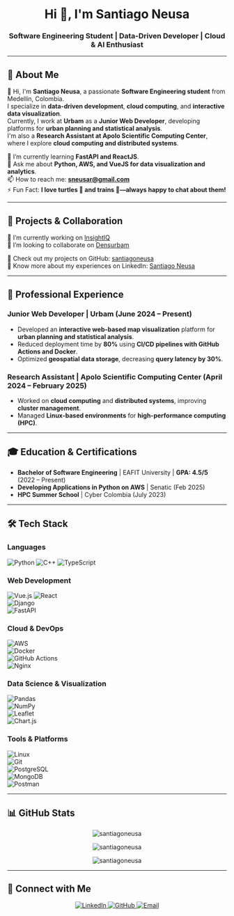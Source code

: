 <h1 align="center">Hi 👋, I'm Santiago Neusa</h1>
<h3 align="center">Software Engineering Student | Data-Driven Developer | Cloud & AI Enthusiast</h3>

---

## 🧐 About Me

👋 Hi, I'm **Santiago Neusa**, a passionate **Software Engineering student** from Medellín, Colombia.  
I specialize in **data-driven development**, **cloud computing**, and **interactive data visualization**.  
Currently, I work at **Urbam** as a **Junior Web Developer**, developing platforms for **urban planning and statistical analysis**.  
I'm also a **Research Assistant at Apolo Scientific Computing Center**, where I explore **cloud computing and distributed systems**.  

🌱 I’m currently learning **FastAPI and ReactJS**.  
💬 Ask me about **Python, AWS, and VueJS for data visualization and analytics**.  
📫 How to reach me: **sneusar@gmail.com**  
⚡ Fun Fact: **I love turtles 🐢 and trains 🚂—always happy to chat about them!**  

---

## 🚀 Projects & Collaboration

🔭 I’m currently working on [InsightIQ](https://github.com/JPZU/SoftServeAnalytics)  
👯 I’m looking to collaborate on [Densurbam](https://github.com/danielgara/densurbam3)  

📂 Check out my projects on GitHub: [santiagoneusa](https://github.com/santiagoneusa)  
📄 Know more about my experiences on LinkedIn: [Santiago Neusa](https://www.linkedin.com/in/santiagoneusa/)  

---

## 💼 Professional Experience

### **Junior Web Developer | Urbam** (June 2024 – Present)
- Developed an **interactive web-based map visualization** platform for **urban planning and statistical analysis**.
- Reduced deployment time by **80%** using **CI/CD pipelines with GitHub Actions and Docker**.
- Optimized **geospatial data storage**, decreasing **query latency by 30%**.

### **Research Assistant | Apolo Scientific Computing Center** (April 2024 – February 2025)
- Worked on **cloud computing** and **distributed systems**, improving **cluster management**.
- Managed **Linux-based environments** for **high-performance computing (HPC)**.

---

## 🎓 Education & Certifications

- **Bachelor of Software Engineering** | EAFIT University | **GPA: 4.5/5** (2022 – Present)
- **Developing Applications in Python on AWS** | Senatic (Feb 2025)
- **HPC Summer School** | Cyber Colombia (July 2023)

---

## 🛠 Tech Stack

### **Languages**  
![Python](https://img.shields.io/badge/-Python-3776AB?style=flat&logo=python&logoColor=white) 
![C++](https://img.shields.io/badge/-C++-00599C?style=flat&logo=c%2B%2B&logoColor=white) 
![TypeScript](https://img.shields.io/badge/-TypeScript-3178C6?style=flat&logo=typescript&logoColor=white)

### **Web Development**  
![Vue.js](https://img.shields.io/badge/-Vue.js-4FC08D?style=flat&logo=vue.js&logoColor=white) 
![React](https://img.shields.io/badge/-React-61DAFB?style=flat&logo=react&logoColor=white)  
![Django](https://img.shields.io/badge/-Django-092E20?style=flat&logo=django&logoColor=white)  
![FastAPI](https://img.shields.io/badge/-FastAPI-009688?style=flat&logo=fastapi&logoColor=white)

### **Cloud & DevOps**  
![AWS](https://img.shields.io/badge/-AWS-232F3E?style=flat&logo=amazon-aws&logoColor=white)  
![Docker](https://img.shields.io/badge/-Docker-2496ED?style=flat&logo=docker&logoColor=white)  
![GitHub Actions](https://img.shields.io/badge/-GitHub%20Actions-2088FF?style=flat&logo=github-actions&logoColor=white)  
![Nginx](https://img.shields.io/badge/-Nginx-009639?style=flat&logo=nginx&logoColor=white)

### **Data Science & Visualization**  
![Pandas](https://img.shields.io/badge/-Pandas-150458?style=flat&logo=pandas&logoColor=white)  
![NumPy](https://img.shields.io/badge/-NumPy-013243?style=flat&logo=numpy&logoColor=white)  
![Leaflet](https://img.shields.io/badge/-Leaflet-199900?style=flat&logo=leaflet&logoColor=white)  
![Chart.js](https://img.shields.io/badge/-Chart.js-FF6384?style=flat&logo=chart.js&logoColor=white)

### **Tools & Platforms**  
![Linux](https://img.shields.io/badge/-Linux-FCC624?style=flat&logo=linux&logoColor=black)  
![Git](https://img.shields.io/badge/-Git-F05032?style=flat&logo=git&logoColor=white)  
![PostgreSQL](https://img.shields.io/badge/-PostgreSQL-336791?style=flat&logo=postgresql&logoColor=white)  
![MongoDB](https://img.shields.io/badge/-MongoDB-47A248?style=flat&logo=mongodb&logoColor=white)  
![Postman](https://img.shields.io/badge/-Postman-FF6C37?style=flat&logo=postman&logoColor=white)  

---

## 📊 GitHub Stats

<p align="center">
  <img src="https://github-readme-stats.vercel.app/api?username=santiagoneusa&show_icons=true&locale=en" alt="santiagoneusa" />
</p>

<p align="center">
  <img src="https://github-readme-streak-stats.herokuapp.com/?user=santiagoneusa" alt="santiagoneusa" />
</p>

<p align="center">
  <img src="https://github-readme-stats.vercel.app/api/top-langs?username=santiagoneusa&show_icons=true&locale=en&layout=compact" alt="santiagoneusa" />
</p>

---

## 🔗 Connect with Me

<p align="center">
  <a href="https://linkedin.com/in/santiagoneusa" target="blank">
    <img src="https://img.shields.io/badge/LinkedIn-0077B5?style=for-the-badge&logo=linkedin&logoColor=white" alt="LinkedIn"/>
  </a>
  <a href="https://github.com/santiagoneusa" target="blank">
    <img src="https://img.shields.io/badge/GitHub-181717?style=for-the-badge&logo=github&logoColor=white" alt="GitHub"/>
  </a>
  <a href="mailto:sneusar@gmail.com">
    <img src="https://img.shields.io/badge/Email-D14836?style=for-the-badge&logo=gmail&logoColor=white" alt="Email"/>
  </a>
</p>
